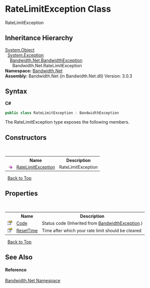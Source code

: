 ﻿# RateLimitException Class
 

RateLimitException


## Inheritance Hierarchy
<a href="http://msdn2.microsoft.com/en-us/library/e5kfa45b" target="_blank">System.Object</a><br />&nbsp;&nbsp;<a href="http://msdn2.microsoft.com/en-us/library/c18k6c59" target="_blank">System.Exception</a><br />&nbsp;&nbsp;&nbsp;&nbsp;<a href ="T_Bandwidth_Net_BandwidthException.md">Bandwidth.Net.BandwidthException</a><br />&nbsp;&nbsp;&nbsp;&nbsp;&nbsp;&nbsp;Bandwidth.Net.RateLimitException<br />
**Namespace:**&nbsp;<a href ="N_Bandwidth_Net.md">Bandwidth.Net</a><br />**Assembly:**&nbsp;Bandwidth.Net (in Bandwidth.Net.dll) Version: 3.0.3

## Syntax

**C#**<br />
``` C#
public class RateLimitException : BandwidthException
```

The RateLimitException type exposes the following members.


## Constructors
&nbsp;<table><tr><th></th><th>Name</th><th>Description</th></tr><tr><td>![Public method](media/pubmethod.gif "Public method")</td><td><a href ="M_Bandwidth_Net_RateLimitException__ctor.md">RateLimitException</a></td><td>
RateLimitException</td></tr></table>&nbsp;
<a href="#ratelimitexception-class">Back to Top</a>

## Properties
&nbsp;<table><tr><th></th><th>Name</th><th>Description</th></tr><tr><td>![Public property](media/pubproperty.gif "Public property")</td><td><a href ="P_Bandwidth_Net_BandwidthException_Code.md">Code</a></td><td>
Status code
 (Inherited from <a href ="T_Bandwidth_Net_BandwidthException.md">BandwidthException</a>.)</td></tr><tr><td>![Public property](media/pubproperty.gif "Public property")</td><td><a href ="P_Bandwidth_Net_RateLimitException_ResetTime.md">ResetTime</a></td><td>
Time after which your rate limit should be cleared</td></tr></table>&nbsp;
<a href="#ratelimitexception-class">Back to Top</a>

## See Also


#### Reference
<a href ="N_Bandwidth_Net.md">Bandwidth.Net Namespace</a><br />
